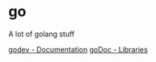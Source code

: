# go
A lot of golang stuff

[godev - Documentation](https://go.dev/doc/)
[goDoc - Libraries](https://pkg.go.dev/)
